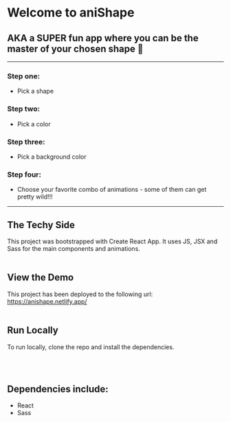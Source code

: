 # Welcome to aniShape
## AKA a SUPER fun app where you can be the master of your chosen shape 💪
---
### Step one: 
 * Pick a shape

### Step two:
 * Pick a color

### Step three:
 * Pick a background color

### Step four:
 * Choose your favorite combo of animations - some of them can get pretty wild!!!

---
## The Techy Side
This project was bootstrapped with Create React App. It uses JS, JSX and Sass for the main components and animations.
<br>
<br>

## View the Demo
This project has been deployed to the following url: https://anishape.netlify.app/
<br>
<br>

## Run Locally
To run locally, clone the repo and install the dependencies.

<br>
<br>

## Dependencies include:
 * React
 * Sass
